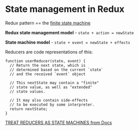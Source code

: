# State management in Redux

Redux pattern == the [finite state machine](../cs/finite-state-machine.md) 

**Redux state management model** - `state + action = newState`

**State machine model** - `state + event = newState + effects`

Reducers are code representations of this:

```
function userReducer(state, event) {
  // Return the next state, which is
  // determined based on the current `state`
  // and the received `event` object

  // This nextState may contain a "finite"
  // state value, as well as "extended"
  // state values.

  // It may also contain side-effects
  // to be executed by some interpreter.
  return nextState;
}
```

[TREAT REDUCERS AS STATE MACHINES from Docs](https://redux.js.org/style-guide/style-guide/#treat-reducers-as-state-machines)

